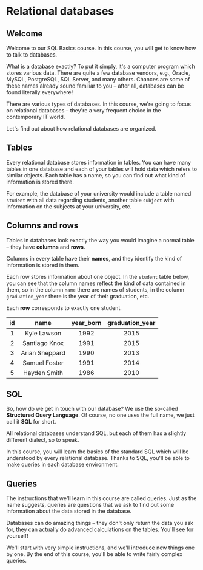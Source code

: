 # Relational databases

## Welcome
Welcome to our SQL Basics course. In this course, you will get to know how to talk to databases.

What is a database exactly? To put it simply, it's a computer program which stores various data. There are quite a few database vendors, e.g., Oracle, MySQL, PostgreSQL, SQL Server, and many others. Chances are some of these names already sound familiar to you – after all, databases can be found literally everywhere!

There are various types of databases. In this course, we're going to focus on relational databases – they're a very frequent choice in the contemporary IT world.

Let's find out about how relational databases are organized.

## Tables

Every relational database stores information in tables. You can have many tables in one database and each of your tables will hold data which refers to similar objects. Each table has a name, so you can find out what kind of information is stored there.

For example, the database of your university would include a table named `student` with all data regarding students, another table `subject` with information on the subjects at your university, etc.

## Columns and rows

Tables in databases look exactly the way you would imagine a normal table – they have **columns** and **rows**.

Columns in every table have their **names**, and they identify the kind of information is stored in them.

Each row stores information about one object. In the `student` table below, you can see that the column names reflect the kind of data contained in them, so in the column `name` there are names of students, in the column `graduation_year` there is the year of their graduation, etc.

Each **row** corresponds to exactly one student.

| id | name           | year_born | graduation_year  |
|:---:|:--------------:|:---------:|:----------------:|
| 1  | Kyle Lawson    | 1992      | 2015             |
| 2  | Santiago Knox  | 1991      | 2015             |
| 3  | Arian Sheppard | 1990      | 2013             |
| 4  | Samuel Foster  | 1991      | 2014             |
| 5  | Hayden Smith   | 1986      | 2010             |

## SQL

So, how do we get in touch with our database? We use the so-called **Structured Query Language**. Of course, no one uses the full name, we just call it **SQL** for short.

All relational databases understand SQL, but each of them has a slightly different dialect, so to speak.

In this course, you will learn the basics of the standard SQL which will be understood by every relational database. Thanks to SQL, you'll be able to make queries in each database environment.

## Queries

The instructions that we'll learn in this course are called queries. Just as the name suggests, queries are questions that we ask to find out some information about the data stored in the database.

Databases can do amazing things – they don't only return the data you ask for, they can actually do advanced calculations on the tables. You'll see for yourself!

We'll start with very simple instructions, and we'll introduce new things one by one. By the end of this course, you'll be able to write fairly complex queries.